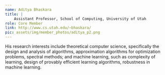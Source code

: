 ```yaml
---
name: Aditya Bhaskara
title: |
    Assistant Professor, School of Computing, University of Utah
role: Core Member
link: http://www.cs.utah.edu/~bhaskara/
pic: assets/img/member_photos/aditya_p2.png
---
```


His research interests include theoretical computer science, specifically the design and analysis of algorithms, approximation algorithms for optimization problems, spectral methods; and machine learning, such as complexity of learning, design of provably efficient learning algorithms, robustness in machine learning.
